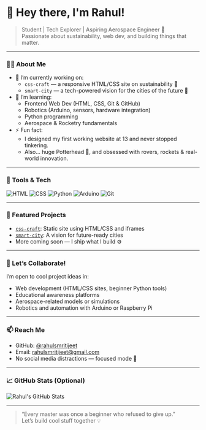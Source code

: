# 👋 Hey there, I'm Rahul!

> Student | Tech Explorer | Aspiring Aerospace Engineer 🚀  
> Passionate about sustainability, web dev, and building things that matter.

---

### 👨‍💻 About Me

- 🔭 I’m currently working on:
  - `css-craft` — a responsive HTML/CSS site on sustainability 🌿
  - `smart-city` — a tech-powered vision for the cities of the future 🌇
- 🌱 I’m learning:
  - Frontend Web Dev (HTML, CSS, Git & GitHub)
  - Robotics (Arduino, sensors, hardware integration)
  - Python programming
  - Aerospace & Rocketry fundamentals
- ⚡ Fun fact:
  - I designed my first working website at 13 and never stopped tinkering.
  - Also... huge Potterhead 🧙, and obsessed with rovers, rockets & real-world innovation.

---

### 🧰 Tools & Tech

![HTML](https://img.shields.io/badge/HTML-E34F26?style=for-the-badge&logo=html5)
![CSS](https://img.shields.io/badge/CSS-1572B6?style=for-the-badge&logo=css3)
![Python](https://img.shields.io/badge/Python-3776AB?style=for-the-badge&logo=python)
![Arduino](https://img.shields.io/badge/Arduino-00979D?style=for-the-badge&logo=arduino)
![Git](https://img.shields.io/badge/Git-F05032?style=for-the-badge&logo=git)

---

### 📌 Featured Projects

- [`css-craft`](https://github.com/rahulsmritijeet/css-craft): Static site using HTML/CSS and iframes
- [`smart-city`](https://github.com/rahulsmritijeet/smart-city): A vision for future-ready cities
- More coming soon — I ship what I build ⚙️

---

### 💬 Let’s Collaborate!

I’m open to cool project ideas in:
- Web development (HTML/CSS sites, beginner Python tools)
- Educational awareness platforms
- Aerospace-related models or simulations
- Robotics and automation with Arduino or Raspberry Pi

---

### 📫 Reach Me

- GitHub: [@rahulsmritijeet](https://github.com/rahulsmritijeet)
- Email: rahulsmritijeet@gmail.com
- No social media distractions — focused mode 🧠

---

### 📈 GitHub Stats (Optional)

![Rahul's GitHub Stats](https://github-readme-stats.vercel.app/api?username=rahulsmritijeet&show_icons=true&theme=tokyonight&hide=contribs&count_private=true)

---

> “Every master was once a beginner who refused to give up.”  
> Let’s build cool stuff together 💡
